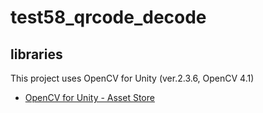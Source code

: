 # test58_qrcode_decode

## libraries
This project uses OpenCV for Unity (ver.2.3.6, OpenCV 4.1)

  - [OpenCV for Unity - Asset Store](https://assetstore.unity.com/packages/tools/integration/opencv-for-unity-21088)

